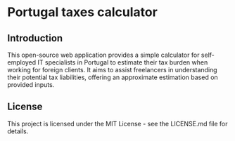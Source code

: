 # Portugal taxes calculator

## Introduction

This open-source web application provides a simple calculator for self-employed IT specialists in Portugal to estimate 
their tax burden when working for foreign clients. It aims to assist freelancers in understanding their potential tax liabilities, 
offering an approximate estimation based on provided inputs.

## License

This project is licensed under the MIT License - see the LICENSE.md file for details.